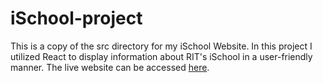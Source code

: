 # iSchool-project

This is a copy of the src directory for my iSchool Website. In this project I utilized React to display information about RIT's iSchool in a user-friendly manner. The live website can be accessed [here](https://people.rit.edu/~kjf5787/iste340/project2/).